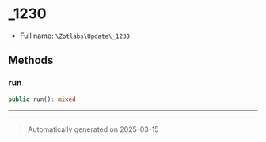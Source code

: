 
# _1230





* Full name: `\Zotlabs\Update\_1230`




## Methods


### run



```php
public run(): mixed
```












***


***
> Automatically generated on 2025-03-15
